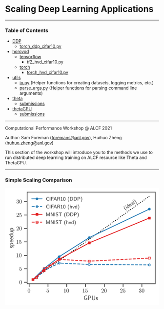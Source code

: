 # Scaling Deep Learning Applications

---

### Table of Contents

- [DDP](./DDP/README.md)
  - [torch_ddp_cifar10.py](./DDP/torch_ddp_cifar10.py)
- [horovod](./horovod/README.md)
  - [tensorflow](./horovod/tensorflow/README.md)
    - [tf2_hvd_cifar10.py](./horovod/tensorflow/tf2_hvd_cifar10.py)
  - [torch](./horovod/torch/README.md)
    - [torch_hvd_cifar10.py](./horovod/torch/torch_hvd_cifar10.py)
- [utils](./utils/README.md)
  - [io.py](./utils/io.py)  (Helper functions for creating datasets, logging metrics, etc.)
  - [parse_args.py](./utils/parse_args.py) (Helper functions for parsing command line arguments)
- [theta](./theta/README.md)
  - [submissions](./theta/submissions)
- [thetaGPU](./thetaGPU/README.md)
  - [submissions](./thetaGPU/submissions)

---

Computational Performance Workshop @ ALCF 2021

Author: Sam Foreman ([foremans@anl.gov](mailto:foremans@anl.gov)), Huihuo Zheng ([huhuo.zheng@anl.gov](mailto:huihuo.zheng@anl.gov))

This section of the workshop will introduce you to the methods we use to run distributed deep learning training on ALCF resource like Theta and ThetaGPU.

---

### Simple Scaling Comparison

![./images/pytorch_scaling.png](./images/pytorch_scaling.png)